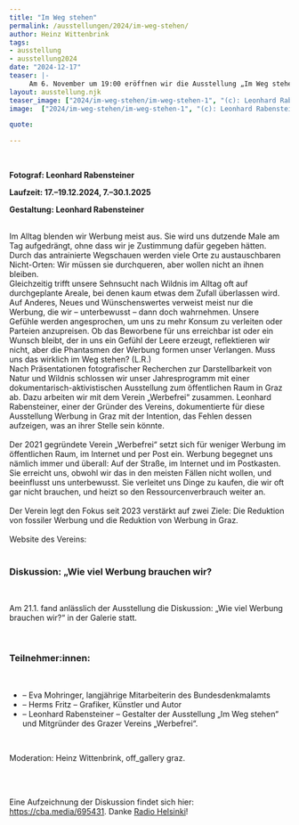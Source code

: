 ```yaml
---
title: "Im Weg stehen"
permalink: /ausstellungen/2024/im-weg-stehen/
author: Heinz Wittenbrink
tags:
- ausstellung
- ausstellung2024
date: "2024-12-17"
teaser: |-
     Am 6. November um 19:00 eröffnen wir die Ausstellung „Im Weg stehen“ von Leonhard Rabensteiner. Sie ist ein gemeinsames Projekt mit dem Verein Werbefrei. 
layout: ausstellung.njk
teaser_image: ["2024/im-weg-stehen/im-weg-stehen-1", "(c): Leonhard Rabensteiner"]
image:  ["2024/im-weg-stehen/im-weg-stehen-1", "(c): Leonhard Rabensteiner"]

quote:

---
```

<br/>

**Fotograf: Leonhard Rabensteiner**

**Laufzeit: 17.–19.12.2024, 7.–30.1.2025**

**Gestaltung: Leonhard Rabensteiner**

<br/>
Im Alltag blenden wir Werbung meist aus. Sie wird uns dutzende Male am Tag aufgedrängt, ohne dass wir je Zustimmung dafür gegeben hätten. Durch das antrainierte Wegschauen werden viele Orte zu austauschbaren Nicht-Orten: Wir müssen sie durchqueren, aber wollen nicht an ihnen bleiben.
<br/>
Gleichzeitig trifft unsere Sehnsucht nach Wildnis im Alltag oft auf durchgeplante Areale, bei denen kaum etwas dem Zufall überlassen wird. Auf Anderes, Neues und Wünschenswertes verweist meist nur die Werbung, die wir – unterbewusst – dann doch wahrnehmen. Unsere Gefühle werden angesprochen, um uns zu mehr Konsum zu verleiten oder Parteien anzupreisen. Ob das Beworbene für uns erreichbar ist oder ein Wunsch bleibt, der in uns ein Gefühl der Leere erzeugt, reflektieren wir nicht, aber die Phantasmen der Werbung formen unser Verlangen. Muss uns das wirklich im Weg stehen? (L.R.)
<br/>
Nach Präsentationen fotografischer Recherchen zur Darstellbarkeit von Natur und
Wildnis schlossen wir unser Jahresprogramm mit einer dokumentarisch-aktivistischen Ausstellung zum öffentlichen Raum in Graz ab. Dazu arbeiten wir mit dem Verein „Werbefrei“ zusammen. Leonhard Rabensteiner, einer der Gründer des Vereins, dokumentierte für diese Ausstellung Werbung in Graz mit der Intention, das Fehlen dessen aufzeigen, was an ihrer Stelle sein könnte.
<br/>
<br/>
Der 2021 gegründete Verein „Werbefrei“ setzt sich für weniger Werbung im öffentlichen Raum, im Internet und per Post ein. Werbung begegnet uns nämlich immer und überall: Auf der Straße, im Internet und im Postkasten. Sie erreicht uns, obwohl wir das in den meisten Fällen nicht wollen, und beeinflusst uns unterbewusst. Sie verleitet uns Dinge zu kaufen, die wir oft gar nicht brauchen, und heizt so den Ressourcenverbrauch weiter an.
<br/>
<br/>
Der Verein legt den Fokus seit 2023 verstärkt auf zwei Ziele: Die Reduktion von fossiler Werbung und die Reduktion von Werbung in Graz. 
<br/>
<br/>
Website des Vereins: <https://www.werbe-frei.at/>
<br/>
<br/>

### Diskussion: „Wie viel Werbung brauchen wir?
<br/>

Am 21.1. fand anlässlich der Ausstellung die Diskussion: „Wie viel Werbung brauchen wir?“ in der Galerie statt. 


<br/>

### Teilnehmer:innen:

<br/>

* – Eva Mohringer, langjährige Mitarbeiterin des Bundesdenkmalamts
* – Herms Fritz – Grafiker, Künstler und Autor
* – Leonhard Rabensteiner – Gestalter der Ausstellung „Im Weg stehen“ und Mitgründer des Grazer Vereins „Werbefrei“.
<br/>

Moderation: Heinz Wittenbrink, off_gallery graz.

<br/>
<br/>

Eine Aufzeichnung der Diskussion findet sich hier: <https://cba.media/695431>. Danke [Radio Helsinki](https://helsinki.at/ "Radio Helsinki")!
